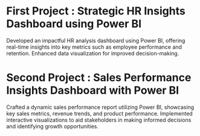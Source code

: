 # First Project : Strategic HR Insights Dashboard using Power BI
Developed an impactful HR analysis dashboard using Power BI, offering real-time insights into key metrics such as employee performance and retention. Enhanced data visualization for improved decision-making.

# Second Project : Sales Performance Insights Dashboard with Power BI
Crafted a dynamic sales performance report utilizing Power BI, showcasing key sales metrics, revenue trends, and product performance. Implemented interactive visualizations to aid stakeholders in making informed decisions and identifying growth opportunities.

